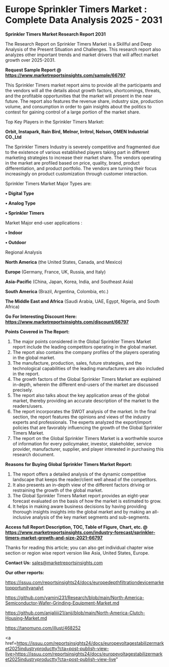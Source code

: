 # Europe Sprinkler Timers Market : Complete Data Analysis 2025 - 2031

<strong>Sprinkler Timers Market Research Report 2031</strong>

The Research Report on Sprinkler Timers Market is a Skillful and Deep Analysis of the Present Situation and Challenges. This research report also analyzes other important trends and market drivers that will affect market growth over 2025-2031.

<strong>Request Sample Report @ <a href=https://www.marketreportsinsights.com/sample/66797>https://www.marketreportsinsights.com/sample/66797</a></strong>

This Sprinkler Timers market report aims to provide all the participants and the vendors will all the details about growth factors, shortcomings, threats, and the profitable opportunities that the market will present in the near future. The report also features the revenue share, industry size, production volume, and consumption in order to gain insights about the politics to contest for gaining control of a large portion of the market share.

Top Key Players in the Sprinkler Timers Market:

<strong>Orbit, Instapark, Rain Bird, Melnor, Irritrol, Nelson, OMEN Industrial CO.,Ltd</strong>

The Sprinkler Timers Industry is severely competitive and fragmented due to the existence of various established players taking part in different marketing strategies to increase their market share. The vendors operating in the market are profiled based on price, quality, brand, product differentiation, and product portfolio. The vendors are turning their focus increasingly on product customization through customer interaction.

Sprinkler Timers Market Major Types are:

<strong>• Digital Type

• Analog Type

• Sprinkler Timers</strong>

Market Major end-user applications :

<strong>• Indoor

• Outdoor</strong>

Regional Analysis

</u><strong><b>North America</b></strong> (the United States, Canada, and Mexico)

<strong><b>Europe </b></strong>(Germany, France, UK, Russia, and Italy)

<strong><b>Asia-Pacific</b></strong> (China, Japan, Korea, India, and Southeast Asia)

<strong><b>South America</b></strong> (Brazil, Argentina, Colombia, etc.)

<strong><b>The Middle East and Africa</b></strong> (Saudi Arabia, UAE, Egypt, Nigeria, and South Africa)

<strong>Go For Interesting Discount Here: <a href=https://www.marketreportsinsights.com/discount/66797>https://www.marketreportsinsights.com/discount/66797</a></strong>

<strong>Points Covered in The Report:</strong>
<ol>
  <li>The major points considered in the Global Sprinkler Timers Market report include the leading competitors operating in the global market.</li>
  <li>The report also contains the company profiles of the players operating in the global market.</li>
  <li>The manufacture, production, sales, future strategies, and the technological capabilities of the leading manufacturers are also included in the report.</li>
  <li>The growth factors of the Global Sprinkler Timers Market are explained in-depth, wherein the different end-users of the market are discussed precisely.</li>
  <li>The report also talks about the key application areas of the global market, thereby providing an accurate description of the market to the readers/users.</li>
  <li>The report incorporates the SWOT analysis of the market. In the final section, the report features the opinions and views of the industry experts and professionals. The experts analyzed the export/import policies that are favorably influencing the growth of the Global Sprinkler Timers Market.</li>
  <li>The report on the Global Sprinkler Timers Market is a worthwhile source of information for every policymaker, investor, stakeholder, service provider, manufacturer, supplier, and player interested in purchasing this research document.</li>
</ol>
<strong>Reasons for Buying Global Sprinkler Timers Market Report:</strong>

<ol>
  <li>The report offers a detailed analysis of the dynamic competitive landscape that keeps the reader/client well ahead of the competitors.</li>
  <li>It also presents an in-depth view of the different factors driving or restraining the growth of the global market.</li>
  <li>The Global Sprinkler Timers Market report provides an eight-year forecast evaluated on the basis of how the market is estimated to grow.</li>
  <li>It helps in making aware business decisions by having providing thorough insights insights into the global market and by making an all-inclusive analysis of the key market segments and sub-segments.</li>
</ol>
<strong>Access full Report Description, TOC, Table of Figure, Chart, etc. @ <a href=https://www.marketreportsinsights.com/industry-forecast/sprinkler-timers-market-growth-and-size-2021-66797>https://www.marketreportsinsights.com/industry-forecast/sprinkler-timers-market-growth-and-size-2021-66797</a></strong>


Thanks for reading this article; you can also get individual chapter wise section or region wise report version like Asia, United States, Europe.

<strong>Contact Us:</strong>
sales@marketreportsinsights.com

<strong>Our other reports:</strong>

<a href=https://issuu.com/reportsinsights24/docs/europedepthfiltrationdevicemarketopportunityanalyt>https://issuu.com/reportsinsights24/docs/europedepthfiltrationdevicemarketopportunityanalyt</a>

<a href=https://github.com/yamini231/Research/blob/main/North-America-Semiconductor-Wafer-Grinding-Equipment-Market.md>https://github.com/yamini231/Research/blob/main/North-America-Semiconductor-Wafer-Grinding-Equipment-Market.md</a>

<a href=https://github.com/anjaliiii21/anjj/blob/main/North-America-Clutch-Housing-Market.md>https://github.com/anjaliiii21/anjj/blob/main/North-America-Clutch-Housing-Market.md</a>

<a href=https://tanomuno.com/illust/468252>https://tanomuno.com/illust/468252</a>

<a href=https://issuu.com/reportsinsights24/docs/europevoltagestabilizermarket2025industryproductty?cta=post-publish-view-live>https://issuu.com/reportsinsights24/docs/europevoltagestabilizermarket2025industryproductty?cta=post-publish-view-live</a>"
